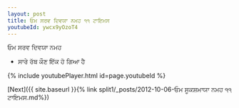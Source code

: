 ```yaml
---
layout: post
title: ਓਮ ਸਰਵ ਦਿਵਯਾ ਨਮਹ ੧੧ ਟਾਇਮਸ
youtubeId: ywcx9yOzoT4
---
```

 
 
 ਓਮ ਸਰਵ ਦਿਵਯਾ ਨਮਹ  
 
 -  ਸਾਰੇ ਰੱਬ ਕੌਣ ਇੱਕ ਹੋ ਗਿਆ ਹੈ 
 
  
 
  
 
 
 
 
 
 


{% include youtubePlayer.html id=page.youtubeId %}
 
[Next]({{ site.baseurl }}{% link  split1/_posts/2012-10-06-ਓਮ ਸੂਕਸ਼ਮਾਯਾ ਨਮਹ ੧੧ ਟਾਇਮਸ.md%})
 
